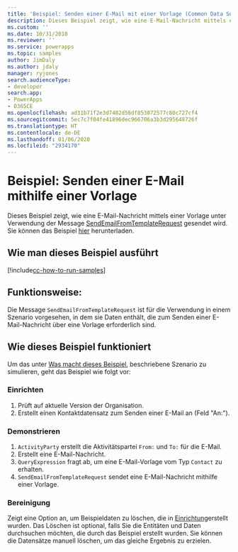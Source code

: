 ```yaml
---
title: 'Beispiel: Senden einer E-Mail mit einer Vorlage (Common Data Service) | Microsoft-Dokumentation'
description: Dieses Beispiel zeigt, wie eine E-Mail-Nachricht mittels einer Vorlage gesendet wird.
ms.custom: ''
ms.date: 10/31/2018
ms.reviewer: ''
ms.service: powerapps
ms.topic: samples
author: JimDaly
ms.author: jdaly
manager: ryjones
search.audienceType:
- developer
search.app:
- PowerApps
- D365CE
ms.openlocfilehash: ad31b71f2e3d7482d58df853872577c80c727cf4
ms.sourcegitcommit: 5ec7c7f04fe41896dec966706a3b3d295648726f
ms.translationtype: HT
ms.contentlocale: de-DE
ms.lasthandoff: 01/06/2020
ms.locfileid: "2934170"
---
```

# <a name="sample-send-an-email-using-a-template"></a>Beispiel: Senden einer E-Mail mithilfe einer Vorlage

<!-- https://docs.microsoft.com/dynamics365/customer-engagement/developer/sample-send-email-template -->

Dieses Beispiel zeigt, wie eine E-Mail-Nachricht mittels einer Vorlage unter Verwendung der Message [SendEmailFromTemplateRequest](https://docs.microsoft.com/dotnet/api/microsoft.crm.sdk.messages.sendemailfromtemplaterequest?view=dynamics-general-ce-9) gesendet wird. Sie können das Beispiel [hier](https://github.com/Microsoft/PowerApps-Samples/tree/master/cds/orgsvc/C%23/SendEmailUsingTemp) herunterladen.

## <a name="how-to-run-this-sample"></a>Wie man dieses Beispiel ausführt

[!include[cc-how-to-run-samples](../../includes/cc-how-to-run-samples.md)]

## <a name="what-this-sample-does"></a>Funktionsweise:

Die Message `SendEmailFromTemplateRequest` ist für die Verwendung in einem Szenario vorgesehen, in dem sie Daten enthält, die zum Senden einer E-Mail-Nachricht über eine Vorlage erforderlich sind.

## <a name="how-this-sample-works"></a>Wie dieses Beispiel funktioniert

Um das unter [Was macht dieses Beispiel](#what-this-sample-does), beschriebene Szenario zu simulieren, geht das Beispiel wie folgt vor:

### <a name="setup"></a>Einrichten

1. Prüft auf aktuelle Version der Organisation.
2. Erstellt einen Kontaktdatensatz zum Senden einer E-Mail an (Feld "An:").

### <a name="demonstrate"></a>Demonstrieren

1. `ActivityParty` erstellt die Aktivitätspartei `From:` und `To:` für die E-Mail.
2. Erstellt eine E-Mail-Nachricht.
3. `QueryExpression` fragt ab, um eine E-Mail-Vorlage vom Typ `Contact` zu erhalten.
4. `SendEmailFromTemplateRequest` sendet eine E-Mail-Nachricht mithilfe einer Vorlage.

### <a name="clean-up"></a>Bereinigung

Zeigt eine Option an, um Beispieldaten zu löschen, die in [Einrichtung](#setup)erstellt wurden. Das Löschen ist optional, falls Sie die Entitäten und Daten durchsuchen möchten, die durch das Beispiel erstellt wurden. Sie können die Datensätze manuell löschen, um das gleiche Ergebnis zu erzielen.
